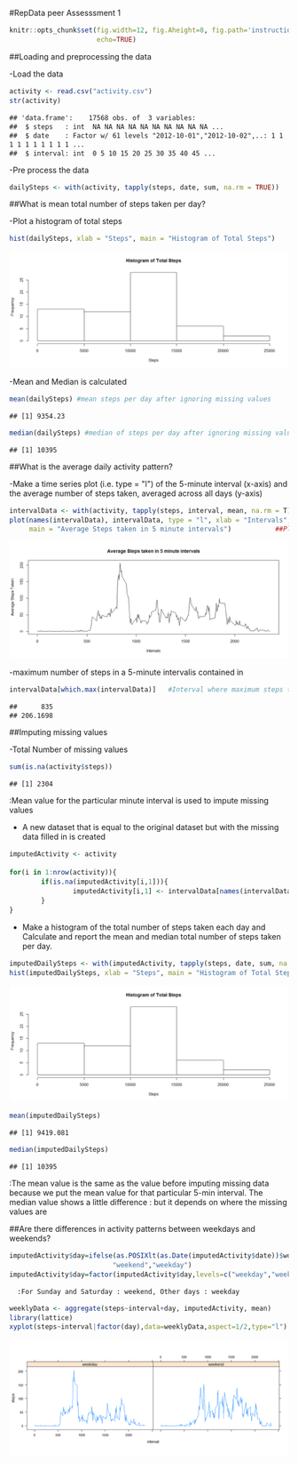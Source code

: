
#RepData peer Assesssment 1


```r
knitr::opts_chunk$set(fig.width=12, fig.Aheight=8, fig.path='instructions_fig/',
                      echo=TRUE)
```

##Loading and preprocessing the data

-Load the data

```r
activity <- read.csv("activity.csv")
str(activity)
```

```
## 'data.frame':	17568 obs. of  3 variables:
##  $ steps   : int  NA NA NA NA NA NA NA NA NA NA ...
##  $ date    : Factor w/ 61 levels "2012-10-01","2012-10-02",..: 1 1 1 1 1 1 1 1 1 1 ...
##  $ interval: int  0 5 10 15 20 25 30 35 40 45 ...
```

-Pre process the data


```r
dailySteps <- with(activity, tapply(steps, date, sum, na.rm = TRUE))
```

##What is mean total number of steps taken per day?

-Plot a histogram of total steps


```r
hist(dailySteps, xlab = "Steps", main = "Histogram of Total Steps")
```

![](instructions_fig/unnamed-chunk-3-1.png)<!-- -->

-Mean and Median is calculated


```r
mean(dailySteps) #mean steps per day after ignoring missing values
```

```
## [1] 9354.23
```



```r
median(dailySteps) #median of steps per day after ignoring missing values
```

```
## [1] 10395
```


##What is the average daily activity pattern?

-Make a time series plot (i.e. type = "l") of the 5-minute interval (x-axis) and the average number of steps taken, averaged across all days (y-axis)


```r
intervalData <- with(activity, tapply(steps, interval, mean, na.rm = T))
plot(names(intervalData), intervalData, type = "l", xlab = "Intervals", ylab = "Average Steps Taken", 
     main = "Average Steps taken in 5 minute intervals")           ##Plot of Time Series
```

![](instructions_fig/unnamed-chunk-6-1.png)<!-- -->

-maximum number of steps in a 5-minute intervalis contained in


```r
intervalData[which.max(intervalData)]   #Interval where maximum steps taken
```

```
##      835 
## 206.1698
```

##Imputing missing values

-Total Number of missing values

```r
sum(is.na(activity$steps)) 
```

```
## [1] 2304
```

:Mean value for the particular minute interval is used to impute missing values

- A new dataset that is equal to the original dataset but with the missing data filled in is created

```r
imputedActivity <- activity

for(i in 1:nrow(activity)){
        if(is.na(imputedActivity[i,1])){
                imputedActivity[i,1] <- intervalData[names(intervalData) == activity[1,3]]
        }
}
```

- Make a histogram of the total number of steps taken each day and Calculate and report the mean and median total number of steps taken per day.


```r
imputedDailySteps <- with(imputedActivity, tapply(steps, date, sum, na.rm = TRUE))
hist(imputedDailySteps, xlab = "Steps", main = "Histogram of Total Steps")
```

![](instructions_fig/unnamed-chunk-10-1.png)<!-- -->


```r
mean(imputedDailySteps)
```

```
## [1] 9419.081
```


```r
median(imputedDailySteps)
```

```
## [1] 10395
```


:The mean value is the same as the value before imputing missing data because we put the mean value for that particular 5-min interval. 
The median value shows a little difference : but it depends on where the missing values are

##Are there differences in activity patterns between weekdays and weekends?


```r
imputedActivity$day=ifelse(as.POSIXlt(as.Date(imputedActivity$date))$wday%%6==0,
                          "weekend","weekday")
imputedActivity$day=factor(imputedActivity$day,levels=c("weekday","weekend"))
```
      :For Sunday and Saturday : weekend, Other days : weekday 
      

```r
weeklyData <- aggregate(steps~interval+day, imputedActivity, mean)
library(lattice)
xyplot(steps~interval|factor(day),data=weeklyData,aspect=1/2,type="l")
```

![](instructions_fig/unnamed-chunk-14-1.png)<!-- -->
